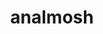 ---
layout: project
permalink: /analmosh/
title: "analmosh"
created: "June 2014"
root: "/assets/anal_mosh/"
bg-video: >
  <iframe src="https://player.vimeo.com/video/250728054" width="640" height="360" frameborder="0" webkitallowfullscreen mozallowfullscreen allowfullscreen></iframe>

description: >
  analmosh is custom made generative visual system. Optical flow, feedback chains, and glitch techniques are used to create colorful and dynamic imagery that is generated in real-time. analmosh is sometimes presented as a live performance in which the imagery is accompanied by sample-based audio programmed to match the visual movement and tone.

performances:
  - event: "Virtual Sky"
    date: "August 2015"
    venue: "Palisades"
    location: "NYC"
  - event: "Catch 62"
    date: "June 2014"
    venue: "The Invisible Dog Art Center"
    location: "NYC"
  - event: "New Skin for the Old Ceremony"
    date: "March 2014"
    venue: "Cloud City"
    location: "NYC"

documentation:
  - "1.jpg"
  - "2.jpg"
  - "3.jpg"
  - "4.jpg"
  - "5.jpg"
  - "6.jpg"
  - "7.jpg"
  - "8.jpg"
  - "9.jpg"
  - "10.jpg"
  - "11.jpg"
  - "12.jpg"
---